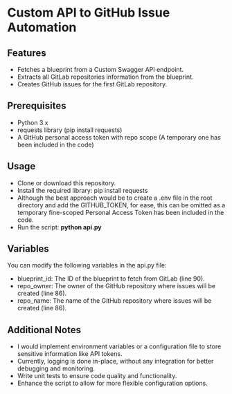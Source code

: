 # Custom API to GitHub Issue Automation

## Features

- Fetches a blueprint from a Custom Swagger API endpoint.
- Extracts all GitLab repositories information from the blueprint.
- Creates GitHub issues for the first GitLab repository.

## Prerequisites

- Python 3.x
- requests library (pip install requests)
- A GitHub personal access token with repo scope (A temporary one has been included in the code)

## Usage

- Clone or download this repository.
- Install the required library: pip install requests
- Although the best approach would be to create a .env file in the root directory and add the GITHUB_TOKEN, for ease, this can be omitted as a temporary fine-scoped Personal Access Token has been included in the code.
- Run the script: **python api.py**

## Variables

You can modify the following variables in the api.py file:

- blueprint_id: The ID of the blueprint to fetch from GitLab (line 90).
- repo_owner: The owner of the GitHub repository where issues will be created (line 86).
- repo_name: The name of the GitHub repository where issues will be created (line 86).

## Additional Notes

- I would implement environment variables or a configuration file to store sensitive information like API tokens.
- Currently, logging is done in-place, without any integration for better debugging and monitoring.
- Write unit tests to ensure code quality and functionality.
- Enhance the script to allow for more flexible configuration options.
